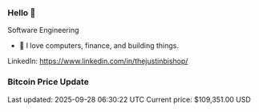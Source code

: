 ### Hello 🤙  

Software Engineering

- 🔭 I love computers, finance, and building things.
  
LinkedIn: https://www.linkedin.com/in/thejustinbishop/  





























































































































































































































































































































































































































































































































































































































































































































































































































































































































































































































































































































































### Bitcoin Price Update
Last updated: 2025-09-28 06:30:22 UTC
Current price: $109,351.00 USD
